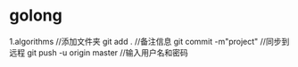 # golong

1.algorithms
//添加文件夹
git add .
//备注信息
git commit -m"project"
//同步到远程
git push -u origin master
//输入用户名和密码
